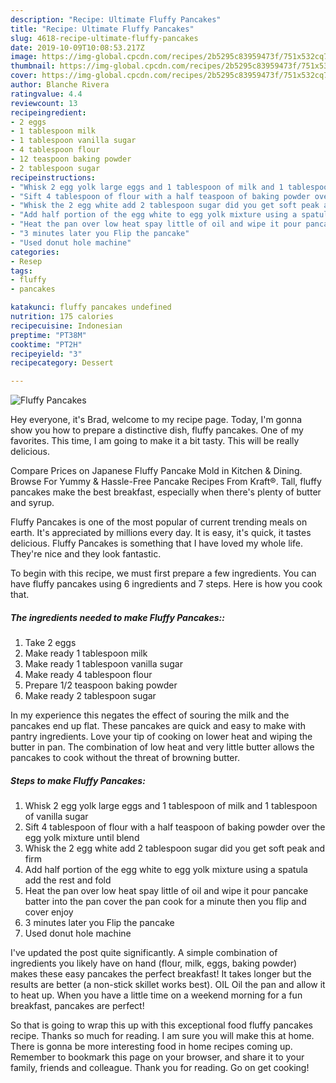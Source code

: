 ```yaml
---
description: "Recipe: Ultimate Fluffy Pancakes"
title: "Recipe: Ultimate Fluffy Pancakes"
slug: 4618-recipe-ultimate-fluffy-pancakes
date: 2019-10-09T10:08:53.217Z
image: https://img-global.cpcdn.com/recipes/2b5295c83959473f/751x532cq70/fluffy-pancakes-recipe-main-photo.jpg
thumbnail: https://img-global.cpcdn.com/recipes/2b5295c83959473f/751x532cq70/fluffy-pancakes-recipe-main-photo.jpg
cover: https://img-global.cpcdn.com/recipes/2b5295c83959473f/751x532cq70/fluffy-pancakes-recipe-main-photo.jpg
author: Blanche Rivera
ratingvalue: 4.4
reviewcount: 13
recipeingredient:
- 2 eggs
- 1 tablespoon milk
- 1 tablespoon vanilla sugar
- 4 tablespoon flour
- 12 teaspoon baking powder
- 2 tablespoon sugar
recipeinstructions:
- "Whisk 2 egg yolk large eggs and 1 tablespoon of milk and 1 tablespoon of vanilla sugar"
- "Sift 4 tablespoon of flour with a half teaspoon of baking powder over the egg yolk mixture until blend"
- "Whisk the 2 egg white add 2 tablespoon sugar did you get soft peak and firm"
- "Add half portion of the egg white to egg yolk mixture using a spatula add the rest and fold"
- "Heat the pan over low heat spay little of oil and wipe it pour pancake batter into the pan cover the pan cook for a minute then you flip and cover enjoy"
- "3 minutes later you Flip the pancake"
- "Used donut hole machine"
categories:
- Resep
tags:
- fluffy
- pancakes

katakunci: fluffy pancakes undefined
nutrition: 175 calories
recipecuisine: Indonesian
preptime: "PT38M"
cooktime: "PT2H"
recipeyield: "3"
recipecategory: Dessert

---
```



![Fluffy Pancakes](https://img-global.cpcdn.com/recipes/2b5295c83959473f/751x532cq70/fluffy-pancakes-recipe-main-photo.jpg)

Hey everyone, it's Brad, welcome to my recipe page. Today, I'm gonna show you how to prepare a distinctive dish, fluffy pancakes. One of my favorites. This time, I am going to make it a bit tasty. This will be really delicious.

Compare Prices on Japanese Fluffy Pancake Mold in Kitchen &amp; Dining. Browse For Yummy &amp; Hassle-Free Pancake Recipes From Kraft®. Tall, fluffy pancakes make the best breakfast, especially when there&#39;s plenty of butter and syrup.

Fluffy Pancakes is one of the most popular of current trending meals on earth. It's appreciated by millions every day. It is easy, it's quick, it tastes delicious. Fluffy Pancakes is something that I have loved my whole life. They're nice and they look fantastic.


To begin with this recipe, we must first prepare a few ingredients. You can have fluffy pancakes using 6 ingredients and 7 steps. Here is how you cook that.

##### The ingredients needed to make Fluffy Pancakes::

1. Take 2 eggs
1. Make ready 1 tablespoon milk
1. Make ready 1 tablespoon vanilla sugar
1. Make ready 4 tablespoon flour
1. Prepare 1/2 teaspoon baking powder
1. Make ready 2 tablespoon sugar


In my experience this negates the effect of souring the milk and the pancakes end up flat. These pancakes are quick and easy to make with pantry ingredients. Love your tip of cooking on lower heat and wiping the butter in pan. The combination of low heat and very little butter allows the pancakes to cook without the threat of browning butter. 

##### Steps to make Fluffy Pancakes:

1. Whisk 2 egg yolk large eggs and 1 tablespoon of milk and 1 tablespoon of vanilla sugar
1. Sift 4 tablespoon of flour with a half teaspoon of baking powder over the egg yolk mixture until blend
1. Whisk the 2 egg white add 2 tablespoon sugar did you get soft peak and firm
1. Add half portion of the egg white to egg yolk mixture using a spatula add the rest and fold
1. Heat the pan over low heat spay little of oil and wipe it pour pancake batter into the pan cover the pan cook for a minute then you flip and cover enjoy
1. 3 minutes later you Flip the pancake
1. Used donut hole machine


I&#39;ve updated the post quite significantly. A simple combination of ingredients you likely have on hand (flour, milk, eggs, baking powder) makes these easy pancakes the perfect breakfast! It takes longer but the results are better (a non-stick skillet works best). OIL Oil the pan and allow it to heat up. When you have a little time on a weekend morning for a fun breakfast, pancakes are perfect! 

So that is going to wrap this up with this exceptional food fluffy pancakes recipe. Thanks so much for reading. I am sure you will make this at home. There is gonna be more interesting food in home recipes coming up. Remember to bookmark this page on your browser, and share it to your family, friends and colleague. Thank you for reading. Go on get cooking!
